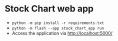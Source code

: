 # Stock Chart web app

* `python -m pip install -r requirements.txt`
* `python -m flash --app stock_chart_app run`
* Access the application via [http://localhost:5000/](http://localhost:5000/)
